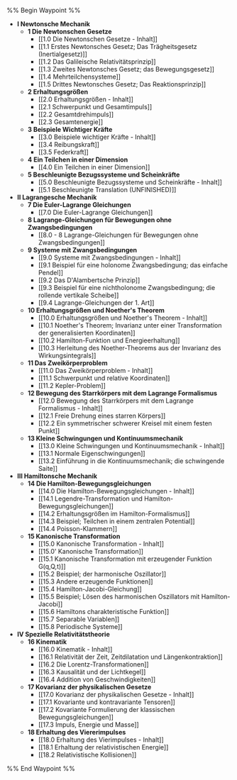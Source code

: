 %% Begin Waypoint %%
- **I Newtonsche Mechanik**
	- **1 Die Newtonschen Gesetze**
		- [[1.0 Die Newtonschen Gesetze - Inhalt]]
		- [[1.1 Erstes Newtonsches Gesetz; Das Trägheitsgesetz (Inertialgesetz)]]
		- [[1.2 Das Galileische Relativitätsprinzip]]
		- [[1.3 Zweites Newtonsches Gesetz; das Bewegungsgesetz]]
		- [[1.4 Mehrteilchensysteme]]
		- [[1.5 Drittes Newtonsches Gesetz; Das Reaktionsprinzip]]
	- **2 Erhaltungsgrößen**
		- [[2.0 Erhaltungsgrößen - Inhalt]]
		- [[2.1 Schwerpunkt und Gesamtimpuls]]
		- [[2.2 Gesamtdrehimpuls]]
		- [[2.3 Gesamtenergie]]
	- **3 Beispiele Wichtiger Kräfte**
		- [[3.0 Beispiele wichtiger Kräfte - Inhalt]]
		- [[3.4 Reibungskraft]]
		- [[3.5 Federkraft]]
	- **4 Ein Teilchen in einer Dimension**
		- [[4.0 Ein Teilchen in einer Dimension]]
	- **5 Beschleunigte Bezugssysteme und Scheinkräfte**
		- [[5.0 Beschleunigte Bezugssysteme und Scheinkräfte - Inhalt]]
		- [[5.1 Beschleunigte Translation (UNFINISHED)]]
- **II Lagrangesche Mechanik**
	- **7 Die Euler-Lagrange Gleichungen**
		- [[7.0 Die Euler-Lagrange Gleichungen]]
	- **8 Lagrange-Gleichungen für Bewegungen ohne Zwangsbedingungen**
		- [[8.0 - 8 Lagrange-Gleichungen für Bewegungen ohne Zwangsbedingungen]]
	- **9 Systeme mit Zwangsbedingungen**
		- [[9.0 Systeme mit Zwangsbedingungen - Inhalt]]
		- [[9.1 Beispiel für eine holonome Zwangsbedingung; das einfache Pendel]]
		- [[9.2 Das D'Alambertsche Prinzip]]
		- [[9.3 Beispiel für eine nichtholonome Zwangsbedingung; die rollende vertikale Scheibe]]
		- [[9.4 Lagrange-Gleichungen der 1. Art]]
	- **10 Erhaltungsgrößen und Noether's Theorem**
		- [[10.0 Erhaltungsgrößen und Noether's Theorem - Inhalt]]
		- [[10.1 Noether's Theorem; Invarianz unter einer Transformation der generalisierten Koordinaten]]
		- [[10.2 Hamilton-Funktion und Energieerhaltung]]
		- [[10.3 Herleitung des Noether-Theorems aus der Invarianz des Wirkungsintegrals]]
	- **11 Das Zweikörperproblem**
		- [[11.0 Das Zweikörperproblem - Inhalt]]
		- [[11.1 Schwerpunkt und relative Koordinaten]]
		- [[11.2 Kepler-Problem]]
	- **12 Bewegung des Starrkörpers mit dem Lagrange Formalismus**
		- [[12.0 Bewegung des Starrkörpers mit dem Lagrange Formalismus - Inhalt]]
		- [[12.1 Freie Drehung eines starren Körpers]]
		- [[12.2 Ein symmetrischer schwerer Kreisel mit einem festen Punkt]]
	- **13 Kleine Schwingungen und Kontinuumsmechanik**
		- [[13.0 Kleine Schwingungen und Kontinuumsmechanik - Inhalt]]
		- [[13.1 Normale Eigenschwingungen]]
		- [[13.2 Einführung in die Kontinuumsmechanik; die schwingende Saite]]
- **III Hamiltonsche Mechanik**
	- **14 Die Hamilton-Bewegungsgleichungen**
		- [[14.0 Die Hamilton-Bewegungsgleichungen - Inhalt]]
		- [[14.1 Legendre-Transformation und Hamilton-Bewegungsgleichungen]]
		- [[14.2 Erhaltungsgrößen im Hamilton-Formalismus]]
		- [[14.3 Beispiel; Teilchen in einem zentralen Potential]]
		- [[14.4 Poisson-Klammern]]
	- **15 Kanonische Transformation**
		- [[15.0 Kanonische Transformation - Inhalt]]
		- [[15.0' Kanonische Transformation]]
		- [[15.1 Kanonische Transformation mit erzeugender Funktion G(q,Q,t)]]
		- [[15.2 Beispiel; der harmonische Oszillator]]
		- [[15.3 Andere erzeugende Funktionen]]
		- [[15.4 Hamilton-Jacobi-Gleichung]]
		- [[15.5 Beispiel; Lösen des harmonischen Oszillators mit Hamilton-Jacobi]]
		- [[15.6 Hamiltons charakteristische Funktion]]
		- [[15.7 Separable Variablen]]
		- [[15.8 Periodische Systeme]]
- **IV Spezielle Relativitätstheorie**
	- **16 Kinematik**
		- [[16.0 Kinematik - Inhalt]]
		- [[16.1 Relativität der Zeit, Zeitdilatation und Längenkontraktion]]
		- [[16.2 Die Lorentz-Transformationen]]
		- [[16.3 Kausalität und der Lichtkegel]]
		- [[16.4 Addition von Geschwindigkeiten]]
	- **17 Kovarianz der physikalischen Gesetze**
		- [[17.0 Kovarianz der physikalischen Gesetze - Inhalt]]
		- [[17.1 Kovariante und kontravariante Tensoren]]
		- [[17.2 Kovariante Formulierung der klassischen Bewegungsgleichungen]]
		- [[17.3 Impuls, Energie und Masse]]
	- **18 Erhaltung des Viererimpulses**
		- [[18.0 Erhaltung des Vierimpulses - Inhalt]]
		- [[18.1 Erhaltung der relativistischen Energie]]
		- [[18.2 Relativistische Kollisionen]]

%% End Waypoint %%